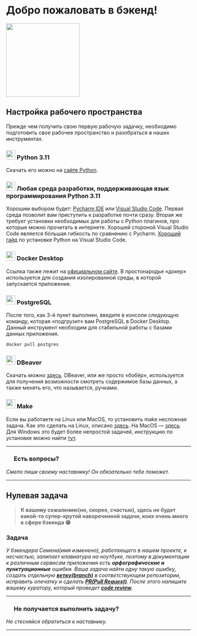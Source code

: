 # Добро пожаловать в бэкенд!
<img src="https://github.com/profcomff/interns/assets/126605382/e3e2f2e7-ff18-4e74-8f16-277362495465" width="200" height="200">

## Настройка рабочего пространства
Прежде чем получить свою первую рабочую задачку, необходимо подготовить свое рабочее пространство и разобраться в наших инструментах.

### <img src="https://github.com/profcomff/interns/assets/126605382/3e35a08a-4639-4821-a9f7-d1dda2420de8" width="25" height="25"> Python 3.11 
   Скачать его можно на [сайте Python](https://www.python.org/).

### <img src="https://github.com/profcomff/interns/assets/126605382/178c56f1-a789-4bc7-baf6-2ea1fee1e063" width="25" height="25"> Любая среда разработки, поддерживающая язык программирования Python 3.11 
   Хорошим выбором будет: [Pycharm IDE](https://www.jetbrains.com/ru-ru/pycharm/) или [Visual Studio Code](https://code.visualstudio.com/download). Первая среда позволит вам приступить к разработке почти сразу. Вторая же требует установки необходимых для работы с Python плагинов, про которые можно прочитать в интернете. Хорошей стороной Visual Studio Code является бóльшая гибкость по сравнению с Pycharm. [Хороший гайд](https://pythonchik.ru/osnovy/python-i-vs-code) по установке Python на Visual Studio Code.

### <img src="https://github.com/profcomff/interns/assets/126605382/294e5d90-310b-43be-b476-ec2fab788823" width="25" height="25"> Docker Desktop 
   Ссылка также лежит на [официальном сайте](https://www.docker.com/products/docker-desktop/). В простонародье «докер» используется для создания изолированной среды, в которой запускается приложение.

### <img src="https://github.com/profcomff/interns/assets/126605382/24932c98-77c0-4248-8d8b-662a779b6a08" width="25" height="25"> PostgreSQL
   После того, как 3-й пункт выполнен, введите в консоли следующую команду, которая «подгрузит» вам PostgreSQL в Docker Desktop.  Данный инструмент необходим для стабильной работы с базами данных приложения.
   ```console
   docker pull postgres
   ```
### <img src="https://github.com/profcomff/interns/assets/126605382/db810440-0aa3-4c99-88a8-ff42b23f9d71" width="25" height="25"> DBeaver 
   Скачать можно [здесь](https://dbeaver.io/). DBeaver, или же просто «бобёр», используется для получения возможности смотреть содержимое базы данных, а также менять его, что называется, ручками.

### <img src="https://github.com/profcomff/interns/assets/126605382/23fff00f-4224-4b5f-96e7-c0448b6f8464" width="25" height="25"> Make
   Если вы работаете на Linux или MacOS, то установить make несложная задача. Как это сделать на Linux, описано [здесь](https://linuxhint.com/install-make-ubuntu/). На MacOS — [здесь](https://formulae.brew.sh/formula/make). Для Windows это будет более непростой задачей, инструкцию по установке можно найти [тут](https://stackoverflow.com/questions/32127524/how-to-install-and-use-make-in-windows).  
   
___
### <img src="https://github.com/profcomff/interns/assets/126605382/c9c4444e-d5d7-4fd7-93d8-2aad73f8254e" width="17" height="17">    Есть вопросы?
   *Смело пиши своему наставнику! Он обязательно тебе поможет.*
___

## Нулевая задача  
> **К вашему сожалению(но, скорее, счастью), здесь не будет какой-то супер-крутой навороченной задачи, коих очень много в сфере бэкенда 😁**

### Задача  

*У бэкендера Семена(имя изменено), работающего в нашем проекте, к несчастью, залипает клавиатура на ноутбуке, поэтому в документации к различным сервисам приложения есть **орфографические и пунктуационные** ошибки. Ваша задача найти одну такую ошибку, создать отдельную [**ветку(branch)**](https://docs.github.com/ru/issues/tracking-your-work-with-issues/creating-a-branch-for-an-issue) в соответствующем репозитории, исправить опечатку и сделать [**PR(Pull Request)**](https://docs.github.com/ru/pull-requests/collaborating-with-pull-requests/proposing-changes-to-your-work-with-pull-requests/creating-a-pull-request). После этого напишите вашему куратору, который проведет [**code review**](https://habr.com/ru/articles/581354/).*

___
### <img src="https://github.com/profcomff/interns/assets/126605382/c9c4444e-d5d7-4fd7-93d8-2aad73f8254e" width="17" height="17">    Не получается выполнить задачу?
   *Не стесняйся обратиться к наставнику.*
___

